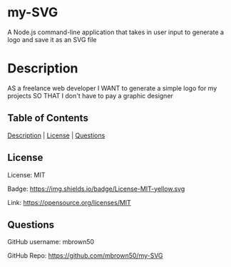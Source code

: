   # my-SVG
  A Node.js command-line application that takes in user input to generate a logo and save it as  an SVG file

  # Description
  AS a freelance web developer
  I WANT to generate a simple logo for my projects
  SO THAT I don't have to pay a graphic designer

  ## Table of Contents

  [Description](#description) | [License](#license) | [Questions](#questions)

  ## License
  
  License: MIT
  
  Badge: https://img.shields.io/badge/License-MIT-yellow.svg
  
  Link: https://opensource.org/licenses/MIT
  
  ## Questions

  GitHub username: mbrown50

  GitHub Repo: https://github.com/mbrown50/my-SVG